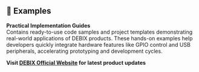 ## 🧩 Examples
**Practical Implementation Guides**  
Contains ready-to-use code samples and project templates demonstrating real-world applications of DEBIX products. These hands-on examples help developers quickly integrate hardware features like GPIO control and USB peripherals, accelerating prototyping and development cycles.


**Visit [DEBIX Official Website](https://www.debix.io) for latest product updates**